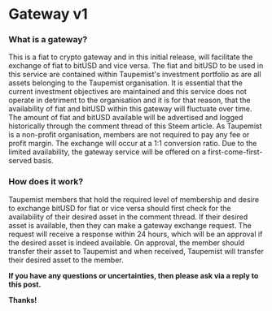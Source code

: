 # Gateway v1

### What is a gateway?
This is a fiat to crypto gateway and in this initial release, will facilitate the exchange of fiat to bitUSD and vice versa.
The fiat and bitUSD to be used in this service are contained within Taupemist's investment portfolio as are all assets belonging to the Taupemist organisation. It is essential that the current investment objectives are maintained and this service does not operate in detriment to the organisation and it is for that reason, that the availability of fiat and bitUSD within this gateway will fluctuate over time.
The amount of fiat and bitUSD available will be advertised and logged historically through the comment thread of this Steem article.
As Taupemist is a non-profit organisation, members are not required to pay any fee or profit margin.
The exchange will occur at a 1:1 conversion ratio.
Due to the limited availability, the gateway service will be offered on a  first-come-first-served basis. 

### How does it work?
Taupemist members that hold the required level of membership and desire to exchange bitUSD for fiat or vice versa should first check for the availability of their desired asset in the comment thread.
If their desired asset is available, then they can make a gateway exchange request.
The request will receive a response within 24 hours, which will be an approval if the desired asset is indeed available.
On approval, the member should transfer their asset to Taupemist and when received, Taupemist will transfer their desired asset to the member.

**If you have any questions or uncertainties, then please ask via a reply to this post.**

**Thanks!**
